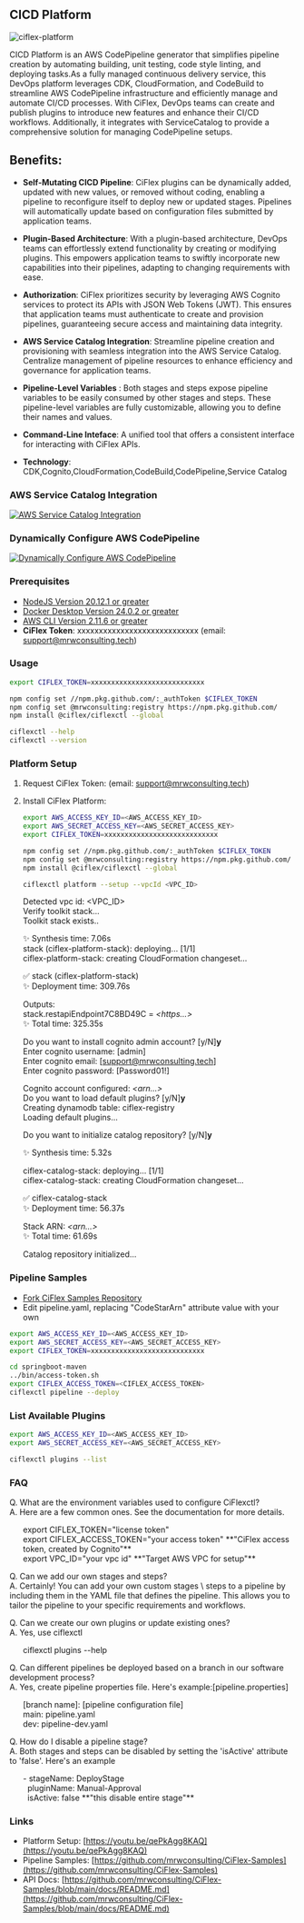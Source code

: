## **CICD Platform**
![ciflex-platform](https://github.com/user-attachments/assets/c42d1dde-a8d4-4f85-973a-4634961e8c26)

CICD Platform is an AWS CodePipeline generator that simplifies pipeline creation by automating building, unit testing, code style linting, and deploying tasks.As a fully managed continuous delivery service, this DevOps platform leverages CDK, CloudFormation, and CodeBuild to streamline AWS CodePipeline infrastructure and efficiently manage and automate CI/CD processes. With CiFlex, DevOps teams can create and publish plugins to introduce new features and enhance their CI/CD workflows. Additionally, it integrates with ServiceCatalog to provide a comprehensive solution for managing CodePipeline setups.

## **Benefits:**

* **Self-Mutating CICD Pipeline**: CiFlex plugins can be dynamically added, updated with new values, or removed without coding, enabling a pipeline to reconfigure itself to deploy new or updated stages. Pipelines will automatically update based on configuration files submitted by application teams.

* **Plugin-Based Architecture**: With a plugin-based architecture, DevOps teams can effortlessly extend functionality by creating or modifying plugins. This empowers application teams to swiftly incorporate new capabilities into their pipelines, adapting to changing requirements with ease.

* **Authorization**: CiFlex prioritizes security by leveraging AWS Cognito services to protect its APIs with JSON Web Tokens (JWT). This ensures that application teams must authenticate to create and provision pipelines, guaranteeing secure access and maintaining data integrity.

* **AWS Service Catalog Integration**: Streamline pipeline creation and provisioning with seamless integration into the AWS Service Catalog. Centralize management of pipeline resources to enhance efficiency and governance for application teams.

* **Pipeline-Level Variables** : Both stages and steps expose pipeline variables to be easily consumed by other stages and steps. These pipeline-level variables are fully customizable, allowing you to define their names and values.

* **Command-Line Inteface**: A unified tool that offers a consistent interface for interacting with CiFlex APIs.
  
* **Technology**: CDK,Cognito,CloudFormation,CodeBuild,CodePipeline,Service Catalog

### **AWS Service Catalog Integration**

[![AWS Service Catalog Integration](https://img.youtube.com/vi/flOQveVQ04Q/0.jpg)](https://www.youtube.com/embed/flOQveVQ04Q?fs=0&autoplay=1&loop=1)

### **Dynamically Configure AWS CodePipeline**

[![Dynamically Configure AWS CodePipeline](https://img.youtube.com/vi/U3SrheFSuDg/0.jpg)](https://www.youtube.com/embed/U3SrheFSuDg?fs=0&autoplay=1&loop=1)

### **Prerequisites**
- [NodeJS Version 20.12.1 or greater](https://nodejs.org/en/)
- [Docker Desktop Version 24.0.2 or greater](https://docs.docker.com/engine/install/)
- [AWS CLI Version 2.11.6 or greater](https://docs.aws.amazon.com/cli/latest/userguide/getting-started-install.html)
- **CiFlex Token**: xxxxxxxxxxxxxxxxxxxxxxxxxxxx (email: support@mrwconsulting.tech)
  
### **Usage**
```bash
export CIFLEX_TOKEN=xxxxxxxxxxxxxxxxxxxxxxxxxxxx

npm config set //npm.pkg.github.com/:_authToken $CIFLEX_TOKEN
npm config set @mrwconsulting:registry https://npm.pkg.github.com/
npm install @ciflex/ciflexctl --global

ciflexctl --help
ciflexctl --version
```
### **Platform Setup**
1. Request CiFlex Token: (email: support@mrwconsulting.tech)
2. Install CiFlex Platform:

    ```bash
    export AWS_ACCESS_KEY_ID=<AWS_ACCESS_KEY_ID>
    export AWS_SECRET_ACCESS_KEY=<AWS_SECRET_ACCESS_KEY>
    export CIFLEX_TOKEN=xxxxxxxxxxxxxxxxxxxxxxxxxxxx

    npm config set //npm.pkg.github.com/:_authToken $CIFLEX_TOKEN
    npm config set @mrwconsulting:registry https://npm.pkg.github.com/
    npm install @ciflex/ciflexctl --global

    ciflexctl platform --setup --vpcId <VPC_ID>
    ```
    Detected vpc id: <VPC_ID> <br>
    Verify toolkit stack... <br>
    Toolkit stack exists.. 
    
    ✨  Synthesis time: 7.06s <br>
    stack (ciflex-platform-stack): deploying... [1/1] <br>
    ciflex-platform-stack: creating CloudFormation changeset... 
    
    ✅  stack (ciflex-platform-stack) <br>
    ✨  Deployment time: 309.76s 
    
    Outputs: <br>
    stack.restapiEndpoint7C8BD49C = _<https...>_ <br>
    ✨  Total time: 325.35s 

    Do you want to install cognito admin account? [y/N]**y** <br>
    Enter cognito username: [admin] <br>
    Enter cognito email: [support@mrwconsulting.tech] <br>
    Enter cognito password: [Password01!] 
    
    Cognito account configured: _<arn...>_ <br>
    Do you want to load default plugins? [y/N]**y** <br>
    Creating dynamodb table: ciflex-registry <br>
    Loading default plugins... 
    
    Do you want to initialize catalog repository? [y/N]**y** 

    ✨  Synthesis time: 5.32s 

    ciflex-catalog-stack: deploying... [1/1] <br>
    ciflex-catalog-stack: creating CloudFormation changeset... 

    ✅  ciflex-catalog-stack <br>
    ✨  Deployment time: 56.37s 

    Stack ARN: _<arn...>_ <br>
    ✨  Total time: 61.69s 
    
    Catalog repository initialized... 

### **Pipeline Samples**
- [Fork CiFlex Samples Repository](https://github.com/mrwconsulting/CiFlex-Samples)
- Edit pipeline.yaml, replacing "CodeStarArn" attribute value with your own
  
```bash
export AWS_ACCESS_KEY_ID=<AWS_ACCESS_KEY_ID>
export AWS_SECRET_ACCESS_KEY=<AWS_SECRET_ACCESS_KEY>
export CIFLEX_TOKEN=xxxxxxxxxxxxxxxxxxxxxxxxxxxx

cd springboot-maven
../bin/access-token.sh 
export CIFLEX_ACCESS_TOKEN=<CIFLEX_ACCESS_TOKEN>
ciflexctl pipeline --deploy
```

### **List Available Plugins**
```bash
export AWS_ACCESS_KEY_ID=<AWS_ACCESS_KEY_ID>
export AWS_SECRET_ACCESS_KEY=<AWS_SECRET_ACCESS_KEY>

ciflexctl plugins --list
```

### **FAQ**
Q. What are the environment variables used to configure CiFlexctl?<br>
A. Here are a few common ones. See the documentation for more details.<br>
<ol>export CIFLEX_TOKEN="license token"<br>
export CIFLEX_ACCESS_TOKEN="your access token" **"CiFlex access token, created by Cognito"**<br>
export VPC_ID="your vpc id" **"Target AWS VPC for setup"**<br></ol>

Q. Can we add our own stages and steps?<br>
A. Certainly! You can add your own custom stages \ steps to a pipeline by including them in the YAML file that defines the pipeline. This allows you to tailor the pipeline to your specific requirements and workflows.<br>

Q. Can we create our own plugins or update existing ones?<br>
A. Yes, use ciflexctl<br>
<ol>ciflexctl plugins --help</ol>

Q. Can different pipelines be deployed based on a branch in our software development process?<br>
A. Yes, create pipeline properties file. Here's example:[pipeline.properties]<br>
<ol>[branch name]: [pipeline configuration file]<br>
main: pipeline.yaml<br>
dev: pipeline-dev.yaml</ol>

Q. How do I disable a pipeline stage?<br>
A. Both stages and steps can be disabled by setting the 'isActive' attribute to 'false'. Here's an example<br>
<ol>- stageName: DeployStage<br>
&nbsp;&nbsp;pluginName: Manual-Approval<br>
&nbsp;&nbsp;isActive: false **"this disable entire stage"**</ol>

### **Links**
- Platform Setup: [https://youtu.be/qePkAgg8KAQ](https://youtu.be/qePkAgg8KAQ)
- Pipeline Samples: [https://github.com/mrwconsulting/CiFlex-Samples](https://github.com/mrwconsulting/CiFlex-Samples)
- API Docs: [https://github.com/mrwconsulting/CiFlex-Samples/blob/main/docs/README.md](https://github.com/mrwconsulting/CiFlex-Samples/blob/main/docs/README.md)
